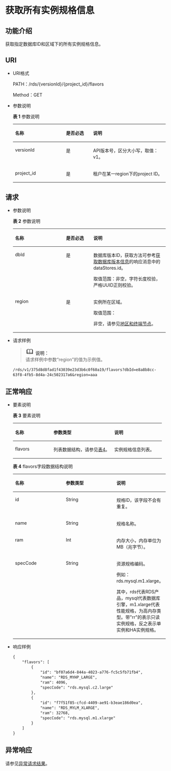 # 获取所有实例规格信息<a name="zh-cn_topic_0032347783"></a>

## 功能介绍<a name="section25483595"></a>

获取指定数据库ID和区域下的所有实例规格信息。

## URI<a name="section28025763"></a>

-   URI格式

    PATH：/rds/\{versionId\}/\{project\_id\}/flavors

    Method：GET

-   参数说明

    **表 1**  参数说明

    <a name="table4657088"></a>
    <table><thead align="left"><tr id="row60083059"><th class="cellrowborder" valign="top" width="33.33333333333333%" id="mcps1.2.4.1.1"><p id="p34889605"><a name="p34889605"></a><a name="p34889605"></a>名称</p>
    </th>
    <th class="cellrowborder" valign="top" width="17.731773177317734%" id="mcps1.2.4.1.2"><p id="p7485743"><a name="p7485743"></a><a name="p7485743"></a>是否必选</p>
    </th>
    <th class="cellrowborder" valign="top" width="48.93489348934894%" id="mcps1.2.4.1.3"><p id="p2365466"><a name="p2365466"></a><a name="p2365466"></a>说明</p>
    </th>
    </tr>
    </thead>
    <tbody><tr id="row51817672145052"><td class="cellrowborder" valign="top" width="33.33333333333333%" headers="mcps1.2.4.1.1 "><p id="p42202197145056"><a name="p42202197145056"></a><a name="p42202197145056"></a>versionId</p>
    </td>
    <td class="cellrowborder" valign="top" width="17.731773177317734%" headers="mcps1.2.4.1.2 "><p id="p62934815145056"><a name="p62934815145056"></a><a name="p62934815145056"></a>是</p>
    </td>
    <td class="cellrowborder" valign="top" width="48.93489348934894%" headers="mcps1.2.4.1.3 "><p id="p64555245145056"><a name="p64555245145056"></a><a name="p64555245145056"></a>API版本号，区分大小写，取值：v1。</p>
    </td>
    </tr>
    <tr id="row57385070"><td class="cellrowborder" valign="top" width="33.33333333333333%" headers="mcps1.2.4.1.1 "><p id="p17679057"><a name="p17679057"></a><a name="p17679057"></a>project_id</p>
    </td>
    <td class="cellrowborder" valign="top" width="17.731773177317734%" headers="mcps1.2.4.1.2 "><p id="p22717550"><a name="p22717550"></a><a name="p22717550"></a>是</p>
    </td>
    <td class="cellrowborder" valign="top" width="48.93489348934894%" headers="mcps1.2.4.1.3 "><p id="p11677197163722"><a name="p11677197163722"></a><a name="p11677197163722"></a>租户在某一region下的project ID。</p>
    </td>
    </tr>
    </tbody>
    </table>


## 请求<a name="section50905282"></a>

-   参数说明

    **表 2**  参数说明

    <a name="table50945089161848"></a>
    <table><thead align="left"><tr id="row57468408161848"><th class="cellrowborder" valign="top" width="33.33%" id="mcps1.2.4.1.1"><p id="p24429446161848"><a name="p24429446161848"></a><a name="p24429446161848"></a>名称</p>
    </th>
    <th class="cellrowborder" valign="top" width="17.919999999999998%" id="mcps1.2.4.1.2"><p id="p32628076161848"><a name="p32628076161848"></a><a name="p32628076161848"></a>是否必选</p>
    </th>
    <th class="cellrowborder" valign="top" width="48.75%" id="mcps1.2.4.1.3"><p id="p25628499161848"><a name="p25628499161848"></a><a name="p25628499161848"></a>说明</p>
    </th>
    </tr>
    </thead>
    <tbody><tr id="row62642530161848"><td class="cellrowborder" valign="top" width="33.33%" headers="mcps1.2.4.1.1 "><p id="p40880194161848"><a name="p40880194161848"></a><a name="p40880194161848"></a>dbId</p>
    </td>
    <td class="cellrowborder" valign="top" width="17.919999999999998%" headers="mcps1.2.4.1.2 "><p id="p22961435161848"><a name="p22961435161848"></a><a name="p22961435161848"></a>是</p>
    </td>
    <td class="cellrowborder" valign="top" width="48.75%" headers="mcps1.2.4.1.3 "><p id="p47936916161848"><a name="p47936916161848"></a><a name="p47936916161848"></a>数据库版本ID，获取方法可参考<a href="获取数据库版本信息.md">获取数据库版本信息</a>的响应消息中的dataStores.id。</p>
    <p id="p57684949161848"><a name="p57684949161848"></a><a name="p57684949161848"></a>取值范围：非空，字符长度校验，严格UUID正则校验。</p>
    </td>
    </tr>
    <tr id="row49402496161848"><td class="cellrowborder" valign="top" width="33.33%" headers="mcps1.2.4.1.1 "><p id="p42179265161848"><a name="p42179265161848"></a><a name="p42179265161848"></a>region</p>
    </td>
    <td class="cellrowborder" valign="top" width="17.919999999999998%" headers="mcps1.2.4.1.2 "><p id="p61077343161848"><a name="p61077343161848"></a><a name="p61077343161848"></a>是</p>
    </td>
    <td class="cellrowborder" valign="top" width="48.75%" headers="mcps1.2.4.1.3 "><p id="p48317761161848"><a name="p48317761161848"></a><a name="p48317761161848"></a>实例所在区域。</p>
    <p id="p1715661014187"><a name="p1715661014187"></a><a name="p1715661014187"></a>取值范围：</p>
    <p id="p4671796212030"><a name="p4671796212030"></a><a name="p4671796212030"></a>非空，请参见<a href="http://developer.huaweicloud.com/dev/endpoint" target="_blank" rel="noopener noreferrer">地区和终端节点</a>。</p>
    </td>
    </tr>
    </tbody>
    </table>

-   请求样例

    >![](public_sys-resources/icon-note.gif) **说明：**   
    >请求样例中参数“region”的值为示例值。  

    ```
    /rds/v1/375d8d8fad1f43039e23d3b6c0f60a19/flavors?dbId=e8a8b8cc-63f8-4fb5-8d4a-24c502317a6&region=aaa
    ```


## 正常响应<a name="section55494360"></a>

-   要素说明

    **表 3**  要素说明

    <a name="table29752153"></a>
    <table><thead align="left"><tr id="row62070345"><th class="cellrowborder" valign="top" width="25.81258125812581%" id="mcps1.2.4.1.1"><p id="p61642077"><a name="p61642077"></a><a name="p61642077"></a>名称</p>
    </th>
    <th class="cellrowborder" valign="top" width="40.854085408540854%" id="mcps1.2.4.1.2"><p id="p26952341"><a name="p26952341"></a><a name="p26952341"></a>参数类型</p>
    </th>
    <th class="cellrowborder" valign="top" width="33.33333333333333%" id="mcps1.2.4.1.3"><p id="p35656026"><a name="p35656026"></a><a name="p35656026"></a>说明</p>
    </th>
    </tr>
    </thead>
    <tbody><tr id="row2456979"><td class="cellrowborder" valign="top" width="25.81258125812581%" headers="mcps1.2.4.1.1 "><p id="p64797609"><a name="p64797609"></a><a name="p64797609"></a>flavors</p>
    </td>
    <td class="cellrowborder" valign="top" width="40.854085408540854%" headers="mcps1.2.4.1.2 "><p id="p14114947"><a name="p14114947"></a><a name="p14114947"></a>列表数据结构，请参见<a href="#table34207804">表4</a>。</p>
    </td>
    <td class="cellrowborder" valign="top" width="33.33333333333333%" headers="mcps1.2.4.1.3 "><p id="p22140377"><a name="p22140377"></a><a name="p22140377"></a>实例规格信息列表。</p>
    </td>
    </tr>
    </tbody>
    </table>

    **表 4**  flavors字段数据结构说明

    <a name="table34207804"></a>
    <table><thead align="left"><tr id="row41360766"><th class="cellrowborder" valign="top" width="33.33333333333333%" id="mcps1.2.4.1.1"><p id="p61887768"><a name="p61887768"></a><a name="p61887768"></a>名称</p>
    </th>
    <th class="cellrowborder" valign="top" width="33.33333333333333%" id="mcps1.2.4.1.2"><p id="p46853302"><a name="p46853302"></a><a name="p46853302"></a>参数类型</p>
    </th>
    <th class="cellrowborder" valign="top" width="33.33333333333333%" id="mcps1.2.4.1.3"><p id="p37021121"><a name="p37021121"></a><a name="p37021121"></a>说明</p>
    </th>
    </tr>
    </thead>
    <tbody><tr id="row45920800"><td class="cellrowborder" valign="top" width="33.33333333333333%" headers="mcps1.2.4.1.1 "><p id="p28597308"><a name="p28597308"></a><a name="p28597308"></a>id</p>
    </td>
    <td class="cellrowborder" valign="top" width="33.33333333333333%" headers="mcps1.2.4.1.2 "><p id="p34680572"><a name="p34680572"></a><a name="p34680572"></a>String</p>
    </td>
    <td class="cellrowborder" valign="top" width="33.33333333333333%" headers="mcps1.2.4.1.3 "><p id="p57662920"><a name="p57662920"></a><a name="p57662920"></a>规格ID，该字段不会有重复。</p>
    </td>
    </tr>
    <tr id="row49204239"><td class="cellrowborder" valign="top" width="33.33333333333333%" headers="mcps1.2.4.1.1 "><p id="p26120409"><a name="p26120409"></a><a name="p26120409"></a>name</p>
    </td>
    <td class="cellrowborder" valign="top" width="33.33333333333333%" headers="mcps1.2.4.1.2 "><p id="p35378404"><a name="p35378404"></a><a name="p35378404"></a>String</p>
    </td>
    <td class="cellrowborder" valign="top" width="33.33333333333333%" headers="mcps1.2.4.1.3 "><p id="p47078488"><a name="p47078488"></a><a name="p47078488"></a>规格名称。</p>
    </td>
    </tr>
    <tr id="row21053208"><td class="cellrowborder" valign="top" width="33.33333333333333%" headers="mcps1.2.4.1.1 "><p id="p27588283"><a name="p27588283"></a><a name="p27588283"></a>ram</p>
    </td>
    <td class="cellrowborder" valign="top" width="33.33333333333333%" headers="mcps1.2.4.1.2 "><p id="p20058459"><a name="p20058459"></a><a name="p20058459"></a>Int</p>
    </td>
    <td class="cellrowborder" valign="top" width="33.33333333333333%" headers="mcps1.2.4.1.3 "><p id="p14122463"><a name="p14122463"></a><a name="p14122463"></a>内存大小，内存单位为MB（兆字节）。</p>
    </td>
    </tr>
    <tr id="row5478338319340"><td class="cellrowborder" valign="top" width="33.33333333333333%" headers="mcps1.2.4.1.1 "><p id="p32176836193428"><a name="p32176836193428"></a><a name="p32176836193428"></a>specCode</p>
    </td>
    <td class="cellrowborder" valign="top" width="33.33333333333333%" headers="mcps1.2.4.1.2 "><p id="p731283419340"><a name="p731283419340"></a><a name="p731283419340"></a>String</p>
    </td>
    <td class="cellrowborder" valign="top" width="33.33333333333333%" headers="mcps1.2.4.1.3 "><p id="p12328599195618"><a name="p12328599195618"></a><a name="p12328599195618"></a>资源规格编码。</p>
    <p id="p39382216112854"><a name="p39382216112854"></a><a name="p39382216112854"></a>例如：rds.mysql.m1.xlarge。</p>
    <p id="p43848530195618"><a name="p43848530195618"></a><a name="p43848530195618"></a>其中，rds代表RDS产品，mysql代表数据库引擎，m1.xlarge代表性能规格，为高内存类型。带"rr"的表示只读实例规格，反之表示单实例和HA实例规格。</p>
    </td>
    </tr>
    </tbody>
    </table>


-   响应样例

    ```
    {
        "flavors": [
            {
                "id": "bf07a6d4-844a-4023-a776-fc5c5fb71fb4",
                "name": "RDS_MYHP_LARGE",
                "ram": 4096,
                "specCode": "rds.mysql.c2.large"
            },
            {
                "id": "f7f51f85-cfcd-4409-ae91-b3eae186d0ea",
                "name": "RDS_MYLM_XLARGE",
                "ram": 32768,
                "specCode": "rds.mysql.m1.xlarge"
            }
        ]
    }
    ```


## 异常响应<a name="section29687198"></a>

请参见[异常请求结果](异常请求结果.md)。

